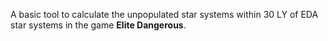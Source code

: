 A basic tool to calculate the unpopulated star systems within 30 LY of EDA star systems in the game **Elite Dangerous**.
